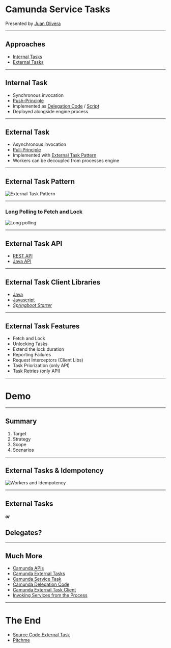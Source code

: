 # Camunda Service Tasks

Presented by [Juan Olivera](https://jpolivo.github.io/resume/)

---

## Approaches

* [Internal Tasks](https://docs.camunda.org/manual/7.9/reference/bpmn20/tasks/service-task/#calling-java-code)
* [External Tasks](https://docs.camunda.org/manual/7.7/user-guide/process-engine/external-tasks/)

---

## Internal Task

* Synchronous invocation
* [Push-Principle](https://camunda.com/best-practices/invoking-services-from-the-process/#_understanding_strong_push_and_pull_strong)
* Implemented as [Delegation Code](https://docs.camunda.org/manual/7.7/user-guide/process-engine/delegation-code/) / [Script](https://docs.camunda.org/manual/7.7/user-guide/process-engine/scripting/)
* Deployed alongside engine process

---

## External Task

* Asynchronous invocation
* [Pull-Principle](https://camunda.com/best-practices/invoking-services-from-the-process/#_understanding_strong_push_and_pull_strong)
* Implemented with [External Task Pattern](https://docs.camunda.org/manual/7.7/user-guide/process-engine/external-tasks/#the-external-task-pattern)
* Workers can be decoupled from processes engine

---

## External Task Pattern

![External Task Pattern](https://docs.camunda.org/manual/7.8/user-guide/process-engine/img/external-task-pattern.png)

---
### Long Polling to Fetch and Lock 

![Long polling](https://docs.camunda.org/manual/latest/user-guide/process-engine/img/external-task-long-polling.png)

---

## External Task API

* [REST API](https://docs.camunda.org/manual/7.8/reference/rest/external-task/)
* [Java API](https://docs.camunda.org/manual/7.8/user-guide/process-engine/external-tasks/#java-api)

---

## External Task Client Libraries
* [Java](https://github.com/camunda/camunda-external-task-client-java)
* [Javascript](https://github.com/camunda/camunda-external-task-client-js) 
* *[Springboot Starter](https://github.com/camunda/camunda-external-task-client-spring-boot)*

---

## External Task Features

* Fetch and Lock
* Unlocking Tasks
* Extend the lock duration
* Reporting Failures
* Request Interceptors (Client Libs)
* Task Priorization (only API)
* Task Retries (only API)

---

# Demo

---

## Summary

1. Target
2. Strategy
3. Scope
4. Scenarios
   
---

## External Tasks & Idempotency

![Workers and Idempotency](https://blog.camunda.com/post/2017/08/remote-workers-and-idempotency/idempotentWorker.png)

---
<!-- .slide: data-background="https://media.giphy.com/media/jPAdK8Nfzzwt2/giphy.gif" -->
## External Tasks

##### or

## Delegates?

---

## Much More

* [Camunda APIs](https://blog.bernd-ruecker.com/use-camunda-without-touching-java-and-get-an-easy-to-use-rest-based-orchestration-and-workflow-7bdf25ac198e)
* [Camunda External Tasks](https://docs.camunda.org/manual/7.8/user-guide/process-engine/external-tasks/)
* [Camunda Service Task](https://docs.camunda.org/manual/7.9/reference/bpmn20/tasks/service-task/)
* [Camunda Delegation Code](https://docs.camunda.org/manual/7.13/user-guide/process-engine/delegation-code/)
* [Camunda External Task Client](https://docs.camunda.org/manual/7.12/user-guide/ext-client/)
* [Invoking Services from the Process](https://camunda.com/best-practices/invoking-services-from-the-process/)

---

<!-- .slide: style="text-align: left;" -->
# The End 

* [Source Code External Task](https://github.com/jpOlivo/camunda-external-task)
* [Pitchme](https://gitpitch.com/jpOlivo/camunda-external-task#/)